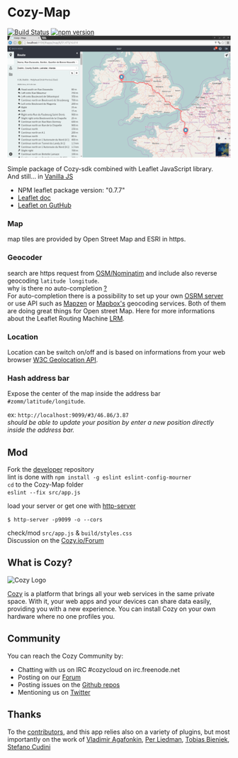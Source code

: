 # Cozy-Map
[![Build Status](https://travis-ci.org/RobyRemzy/cozy-map.svg?branch=master)](https://travis-ci.org/RobyRemzy/cozy-map) [![npm version](https://badge.fury.io/js/cozy-map.svg)](https://badge.fury.io/js/cozy-map)  
![screeshot](https://raw.githubusercontent.com/RobyRemzy/cozy-map/master/screenshot.png)  

Simple package of Cozy-sdk combined with Leaflet JavaScript library.  
And still... in [Vanilla JS](http://vanilla-js.com/)

- NPM leaflet package version: "0.7.7"
- [Leaflet doc](http://leafletjs.com)
- [Leaflet on GutHub](https://github.com/Leaflet/Leaflet)


### Map
map tiles are provided by Open Street Map and ESRI in https.

### Geocoder
search are https request from [OSM/Nominatim](http://wiki.openstreetmap.org/wiki/Nominatim) and include also reverse geocoding `latitude longitude`.  
why is there no auto-completion [?](http://wiki.openstreetmap.org/wiki/Nominatim_usage_policy#Unacceptable_Use)  
For auto-completion there is a possibility to set up your own [OSRM server](https://github.com/Project-OSRM/osrm-backend/wiki/Running-OSRM)  
or use API such as [Mapzen](https://mapzen.com/projects/valhalla/) or [Mapbox's](https://www.mapbox.com/developers/api/directions/) geocoding services. Both of them are doing great things for Open street Map. Here for more informations about the Leaflet Routing Machine [LRM](http://www.liedman.net/leaflet-routing-machine/api/).

### Location
Location can be switch on/off and is based on informations from your web browser [W3C Geolocation API](https://en.wikipedia.org/wiki/W3C_Geolocation_API).

### Hash address bar
Expose the center of the map inside the address bar `#zomm/latitude/longitude`.  

ex: `http://localhost:9099/#3/46.86/3.87`  
*should be able to update your position by enter a new position directly inside the address bar.*



## Mod
Fork the [developer](https://github.com/RobyRemzy/cozy-map/tree/developer) repository  
lint is done with `npm install -g eslint eslint-config-mourner`  
`cd` to the Cozy-Map folder  
`eslint --fix src/app.js`  

load your server or get one with [http-server](https://www.npmjs.com/package/http-server)  

```shell
$ http-server -p9099 -o --cors
```
check/mod `src/app.js` & `build/styles.css`  
Discussion on the [Cozy.io/Forum](https://forum.cozy.io/t/app-leaflet-map-here-i-am-there-you-go/2114)


## What is Cozy?

![Cozy Logo](https://raw.github.com/cozy/cozy-setup/gh-pages/assets/images/happycloud.png)

[Cozy](http://cozy.io) is a platform that brings all your web services in the
same private space.  With it, your web apps and your devices can share data
easily, providing you
with a new experience. You can install Cozy on your own hardware where no one
profiles you.

## Community

You can reach the Cozy Community by:

* Chatting with us on IRC #cozycloud on irc.freenode.net
* Posting on our [Forum](https://forum.cozy.io/)
* Posting issues on the [Github repos](https://github.com/cozy/)
* Mentioning us on [Twitter](http://twitter.com/mycozycloud)

## Thanks
To the [contributors](https://github.com/RobyRemzy/cozy-map/graphs/contributors), and this app relies also on a variety of plugins, but most importantly on the work of
[Vladimir Agafonkin](https://github.com/mourner),
[Per Liedman](https://github.com/perliedman),
[Tobias Bieniek](https://github.com/Turbo87),
[Stefano Cudini](https://github.com/stefanocudini)
